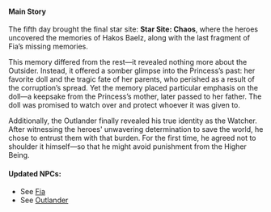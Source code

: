<!-- title: Lore Summary -->
<!-- status: None -->

#### Main Story

The fifth day brought the final star site: **Star Site: Chaos**, where the heroes uncovered the memories of Hakos Baelz, along with the last fragment of Fia’s missing memories.

This memory differed from the rest—it revealed nothing more about the Outsider. Instead, it offered a somber glimpse into the Princess’s past: her favorite doll and the tragic fate of her parents, who perished as a result of the corruption’s spread. Yet the memory placed particular emphasis on the doll—a keepsake from the Princess’s mother, later passed to her father. The doll was promised to watch over and protect whoever it was given to.

Additionally, the Outlander finally revealed his true identity as the Watcher. After witnessing the heroes' unwavering determination to save the world, he chose to entrust them with that burden. For the first time, he agreed not to shoulder it himself—so that he might avoid punishment from the Higher Being.

#### Updated NPCs:

- See [Fia](#node:fia)
- See [Outlander](#node:outlander)
